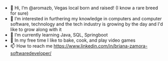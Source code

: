 - 👋 Hi, I’m @aromazb, Vegas local born and raised! (I know a rare breed for sure)
- 👀 I’m interested in furthering my knowledge in computers and computer software, technology and the tech industry is growing by the day and I'd like to grow along with it
- 🌱 I’m currently learning Java, SQL, Springboot
- 💞️ In my free time I like to bake, cook, and play video games
- 📫 How to reach me https://www.linkedin.com/in/briana-zamora-softwaredeveloper/

<!---
aromazb/aromazb is a ✨ special ✨ repository because its `README.md` (this file) appears on your GitHub profile.
You can click the Preview link to take a look at your changes.
--->
